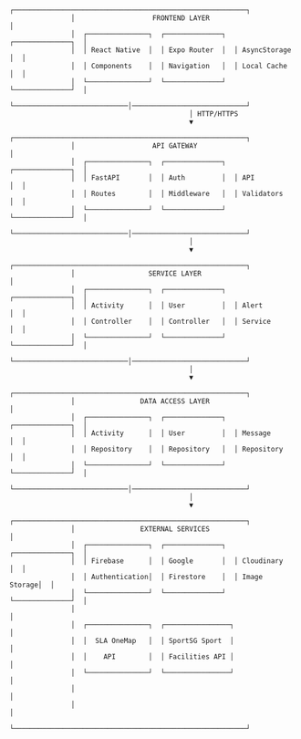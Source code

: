                                                                                                            
                                                                                                           
                                                                                                           
                                                                                                           
                                                                                                           
                   ┌─────────────────────────────────────────────────────────┐                             
                   │                   FRONTEND LAYER                        │                             
                   │  ┌───────────────┐  ┌──────────────┐  ┌──────────────┐  │                             
                   │  │ React Native  │  │ Expo Router  │  │ AsyncStorage │  │                             
                   │  │ Components    │  │ Navigation   │  │ Local Cache  │  │                             
                   │  └───────────────┘  └──────────────┘  └──────────────┘  │                             
                   └────────────────────────────│────────────────────────────┘                             
                                                │ HTTP/HTTPS                                               
                                                ▼                                                          
                   ┌─────────────────────────────────────────────────────────┐                             
                   │                   API GATEWAY                           │                             
                   │  ┌───────────────┐  ┌──────────────┐  ┌──────────────┐  │                             
                   │  │ FastAPI       │  │ Auth         │  │ API          │  │                             
                   │  │ Routes        │  │ Middleware   │  │ Validators   │  │                             
                   │  └───────────────┘  └──────────────┘  └──────────────┘  │                             
                   └────────────────────────────│────────────────────────────┘                             
                                                │                                                          
                                                ▼                                                          
                   ┌─────────────────────────────────────────────────────────┐                             
                   │                  SERVICE LAYER                          │                             
                   │  ┌───────────────┐  ┌──────────────┐  ┌──────────────┐  │                             
                   │  │ Activity      │  │ User         │  │ Alert        │  │                             
                   │  │ Controller    │  │ Controller   │  │ Service      │  │                             
                   │  └───────────────┘  └──────────────┘  └──────────────┘  │                             
                   └────────────────────────────│────────────────────────────┘                             
                                                │                                                          
                                                ▼                                                          
                   ┌─────────────────────────────────────────────────────────┐                             
                   │                DATA ACCESS LAYER                        │                             
                   │  ┌───────────────┐  ┌──────────────┐  ┌──────────────┐  │                             
                   │  │ Activity      │  │ User         │  │ Message      │  │                             
                   │  │ Repository    │  │ Repository   │  │ Repository   │  │                             
                   │  └───────────────┘  └──────────────┘  └──────────────┘  │                             
                   └────────────────────────────│────────────────────────────┘                             
                                                │                                                          
                                                ▼                                                          
                   ┌─────────────────────────────────────────────────────────┐                             
                   │                EXTERNAL SERVICES                        │                             
                   │  ┌───────────────┐  ┌──────────────┐  ┌──────────────┐  │                             
                   │  │ Firebase      │  │ Google       │  │ Cloudinary   │  │                             
                   │  │ Authentication│  │ Firestore    │  │ Image Storage│  │                             
                   │  └───────────────┘  └──────────────┘  └──────────────┘  │                             
                   │                                                         │                             
                   │  ┌───────────────┐  ┌────────────────┐                  │                             
                   │  │  SLA OneMap   │  │ SportSG Sport  │                  │                             
                   │  │    API        │  │ Facilities API │                  │                             
                   │  └───────────────┘  └────────────────┘                  │                             
                   │                                                         │                             
                   │                                                         │                             
                   └─────────────────────────────────────────────────────────┘                             
                                                                                                           
                                                                                                           
                                                                                                           
                                                                                                           
                                                                                                           